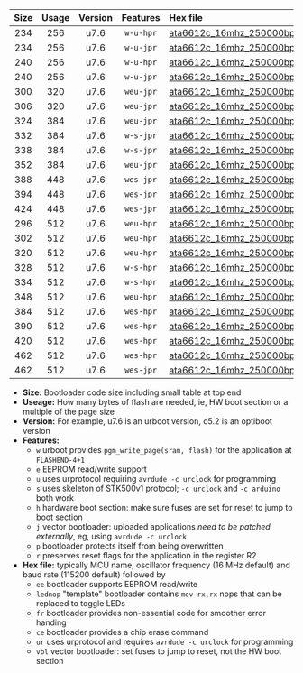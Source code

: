 |Size|Usage|Version|Features|Hex file|
|:-:|:-:|:-:|:-:|:--|
|234|256|u7.6|`w-u-hpr`|[ata6612c_16mhz_250000bps_ur.hex](https://raw.githubusercontent.com/stefanrueger/urboot/main//ata6612c_16mhz_250000bps_ur.hex)|
|234|256|u7.6|`w-u-jpr`|[ata6612c_16mhz_250000bps_ur_vbl.hex](https://raw.githubusercontent.com/stefanrueger/urboot/main//ata6612c_16mhz_250000bps_ur_vbl.hex)|
|240|256|u7.6|`w-u-hpr`|[ata6612c_16mhz_250000bps_lednop_ur.hex](https://raw.githubusercontent.com/stefanrueger/urboot/main//ata6612c_16mhz_250000bps_lednop_ur.hex)|
|240|256|u7.6|`w-u-jpr`|[ata6612c_16mhz_250000bps_lednop_ur_vbl.hex](https://raw.githubusercontent.com/stefanrueger/urboot/main//ata6612c_16mhz_250000bps_lednop_ur_vbl.hex)|
|300|320|u7.6|`weu-jpr`|[ata6612c_16mhz_250000bps_ee_ur_vbl.hex](https://raw.githubusercontent.com/stefanrueger/urboot/main//ata6612c_16mhz_250000bps_ee_ur_vbl.hex)|
|306|320|u7.6|`weu-jpr`|[ata6612c_16mhz_250000bps_ee_lednop_ur_vbl.hex](https://raw.githubusercontent.com/stefanrueger/urboot/main//ata6612c_16mhz_250000bps_ee_lednop_ur_vbl.hex)|
|324|384|u7.6|`weu-jpr`|[ata6612c_16mhz_250000bps_ee_lednop_fr_ur_vbl.hex](https://raw.githubusercontent.com/stefanrueger/urboot/main//ata6612c_16mhz_250000bps_ee_lednop_fr_ur_vbl.hex)|
|332|384|u7.6|`w-s-jpr`|[ata6612c_16mhz_250000bps_vbl.hex](https://raw.githubusercontent.com/stefanrueger/urboot/main//ata6612c_16mhz_250000bps_vbl.hex)|
|338|384|u7.6|`w-s-jpr`|[ata6612c_16mhz_250000bps_lednop_vbl.hex](https://raw.githubusercontent.com/stefanrueger/urboot/main//ata6612c_16mhz_250000bps_lednop_vbl.hex)|
|352|384|u7.6|`weu-jpr`|[ata6612c_16mhz_250000bps_ee_lednop_fr_ce_ur_vbl.hex](https://raw.githubusercontent.com/stefanrueger/urboot/main//ata6612c_16mhz_250000bps_ee_lednop_fr_ce_ur_vbl.hex)|
|388|448|u7.6|`wes-jpr`|[ata6612c_16mhz_250000bps_ee_vbl.hex](https://raw.githubusercontent.com/stefanrueger/urboot/main//ata6612c_16mhz_250000bps_ee_vbl.hex)|
|394|448|u7.6|`wes-jpr`|[ata6612c_16mhz_250000bps_ee_lednop_vbl.hex](https://raw.githubusercontent.com/stefanrueger/urboot/main//ata6612c_16mhz_250000bps_ee_lednop_vbl.hex)|
|424|448|u7.6|`wes-jpr`|[ata6612c_16mhz_250000bps_ee_lednop_fr_vbl.hex](https://raw.githubusercontent.com/stefanrueger/urboot/main//ata6612c_16mhz_250000bps_ee_lednop_fr_vbl.hex)|
|296|512|u7.6|`weu-hpr`|[ata6612c_16mhz_250000bps_ee_ur.hex](https://raw.githubusercontent.com/stefanrueger/urboot/main//ata6612c_16mhz_250000bps_ee_ur.hex)|
|302|512|u7.6|`weu-hpr`|[ata6612c_16mhz_250000bps_ee_lednop_ur.hex](https://raw.githubusercontent.com/stefanrueger/urboot/main//ata6612c_16mhz_250000bps_ee_lednop_ur.hex)|
|320|512|u7.6|`weu-hpr`|[ata6612c_16mhz_250000bps_ee_lednop_fr_ur.hex](https://raw.githubusercontent.com/stefanrueger/urboot/main//ata6612c_16mhz_250000bps_ee_lednop_fr_ur.hex)|
|328|512|u7.6|`w-s-hpr`|[ata6612c_16mhz_250000bps.hex](https://raw.githubusercontent.com/stefanrueger/urboot/main//ata6612c_16mhz_250000bps.hex)|
|334|512|u7.6|`w-s-hpr`|[ata6612c_16mhz_250000bps_lednop.hex](https://raw.githubusercontent.com/stefanrueger/urboot/main//ata6612c_16mhz_250000bps_lednop.hex)|
|348|512|u7.6|`weu-hpr`|[ata6612c_16mhz_250000bps_ee_lednop_fr_ce_ur.hex](https://raw.githubusercontent.com/stefanrueger/urboot/main//ata6612c_16mhz_250000bps_ee_lednop_fr_ce_ur.hex)|
|384|512|u7.6|`wes-hpr`|[ata6612c_16mhz_250000bps_ee.hex](https://raw.githubusercontent.com/stefanrueger/urboot/main//ata6612c_16mhz_250000bps_ee.hex)|
|390|512|u7.6|`wes-hpr`|[ata6612c_16mhz_250000bps_ee_lednop.hex](https://raw.githubusercontent.com/stefanrueger/urboot/main//ata6612c_16mhz_250000bps_ee_lednop.hex)|
|420|512|u7.6|`wes-hpr`|[ata6612c_16mhz_250000bps_ee_lednop_fr.hex](https://raw.githubusercontent.com/stefanrueger/urboot/main//ata6612c_16mhz_250000bps_ee_lednop_fr.hex)|
|462|512|u7.6|`wes-hpr`|[ata6612c_16mhz_250000bps_ee_lednop_fr_ce.hex](https://raw.githubusercontent.com/stefanrueger/urboot/main//ata6612c_16mhz_250000bps_ee_lednop_fr_ce.hex)|
|462|512|u7.6|`wes-jpr`|[ata6612c_16mhz_250000bps_ee_lednop_fr_ce_vbl.hex](https://raw.githubusercontent.com/stefanrueger/urboot/main//ata6612c_16mhz_250000bps_ee_lednop_fr_ce_vbl.hex)|

- **Size:** Bootloader code size including small table at top end
- **Useage:** How many bytes of flash are needed, ie, HW boot section or a multiple of the page size
- **Version:** For example, u7.6 is an urboot version, o5.2 is an optiboot version
- **Features:**
  + `w` urboot provides `pgm_write_page(sram, flash)` for the application at `FLASHEND-4+1`
  + `e` EEPROM read/write support
  + `u` uses urprotocol requiring `avrdude -c urclock` for programming
  + `s` uses skeleton of STK500v1 protocol; `-c urclock` and `-c arduino` both work
  + `h` hardware boot section: make sure fuses are set for reset to jump to boot section
  + `j` vector bootloader: uploaded applications *need to be patched externally*, eg, using `avrdude -c urclock`
  + `p` bootloader protects itself from being overwritten
  + `r` preserves reset flags for the application in the register R2
- **Hex file:** typically MCU name, oscillator frequency (16 MHz default) and baud rate (115200 default) followed by
  + `ee` bootloader supports EEPROM read/write
  + `lednop` "template" bootloader contains `mov rx,rx` nops that can be replaced to toggle LEDs
  + `fr` bootloader provides non-essential code for smoother error handing
  + `ce` bootloader provides a chip erase command
  + `ur` uses urprotocol and requires `avrdude -c urclock` for programming
  + `vbl` vector bootloader: set fuses to jump to reset, not the HW boot section
